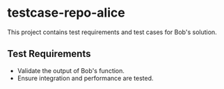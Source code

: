 # testcase-repo-alice

This project contains test requirements and test cases for Bob's solution.

## Test Requirements
- Validate the output of Bob's function.
- Ensure integration and performance are tested.
